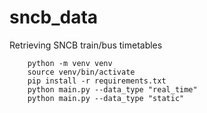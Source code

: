 # sncb_data
Retrieving SNCB train/bus timetables 

``` cli
    python -m venv venv
    source venv/bin/activate
    pip install -r requirements.txt
    python main.py --data_type "real_time"
    python main.py --data_type "static"
```